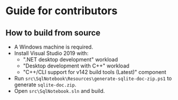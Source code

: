 # Guide for contributors

## How to build from source

- A Windows machine is required.
- Install Visual Studio 2019 with:
    - ".NET desktop development" workload
    - "Desktop development with C++" workload
    - "C++/CLI support for v142 build tools (Latest)" component
- Run `src\SqlNotebook\Resources\generate-sqlite-doc-zip.ps1` to generate `sqlite-doc.zip`.
- Open `src\SqlNotebook.sln` and build.
